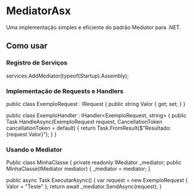 # MediatorAsx

Uma implementação simples e eficiente do padrão Mediator para .NET.

## Como usar

### Registro de Serviços
services.AddMediator(typeof(Startup).Assembly);


### Implementação de Requests e Handlers

public class ExemploRequest : IRequest<string>
{
public string Valor { get; set; }
}

public class ExemploHandler : IHandler<ExemploRequest, string>
{
public Task<string> HandleAsync(ExemploRequest request, CancellationToken cancellationToken = default)
{
return Task.FromResult($"Resultado: {request.Valor}");
}
}


### Usando o Mediator
Public class MinhaClasse
{
private readonly IMediator _mediator;
public MinhaClasse(IMediator mediator)
{
    _mediator = mediator;
}

public async Task<string> ExecutarAsync()
{
    var request = new ExemploRequest { Valor = "Teste" };
    return await _mediator.SendAsync(request);
}
